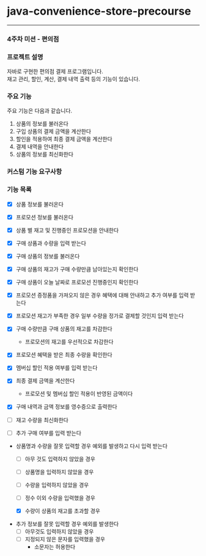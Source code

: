# java-convenience-store-precourse

---

### 4주차 미션 - 편의점
### 프로젝트 설명
자바로 구현한 편의점 결제 프로그램입니다.  
재고 관리, 할인, 계산, 결제 내역 출력 등의 기능이 있습니다.

### 주요 기능
주요 기능은 다음과 같습니다.
1. 상품의 정보를 불러온다
2. 구입 상품의 결제 금액을 계산한다
3. 할인을 적용하여 최종 결제 금액을 계산한다
4. 결제 내역을 안내한다
5. 상품의 정보를 최신화한다


### 커스텀 기능 요구사항 

### 기능 목록
- [x] 상품 정보를 불러온다
  

- [x] 프로모션 정보를 불러온다


- [x] 상품 별 재고 및 진행중인 프로모션을 안내한다


- [x] 구매 상품과 수량을 입력 받는다


- [x] 구매 상품의 정보를 불러온다


- [X] 구매 상품의 재고가 구매 수량만큼 남아있는지 확인한다


- [x] 구매 상품이 오늘 날짜로 프로모션 진행중인지 확인한다


- [x] 프로모션 증정품을 가져오지 않은 경우 혜택에 대해 안내하고 추가 여부를 입력 받는다


- [x] 프로모션 재고가 부족한 경우 일부 수량을 정가로 결제할 것인지 입력 받는다


- [x] 구매 수량만큼 구매 상품의 재고를 차감한다
  -  프로모션의 재고를 우선적으로 차감한다


- [x] 프로모션 혜택을 받은 최종 수량을 확인한다

    
- [x] 멤버십 할인 적용 여부를 입력 받는다


- [x] 최종 결제 금액을 계산한다
  - 프로모션 및 멤버십 할인 적용이 반영된 금액이다


- [x] 구매 내역과 금액 정보를 영수증으로 출력한다


- [ ] 재고 수량을 최신화한다


- [ ] 추가 구매 여부를 입력 받는다


- 상품명과 수량을 잘못 입력할 경우 예외를 발생하고 다시 입력 받는다
  - [ ] 아무 것도 입력하지 않았을 경우
  - [ ] 상품명을 입력하지 않았을 경우
  - [ ] 수량을 입력하지 않았을 경우
  - [ ] 정수 이외 수량을 입력했을 경우
  - [x] 수량이 상품의 재고를 초과할 경우


- 추가 정보를 잘못 입력할 경우 예외를 발생한다
  - [ ] 아무것도 입력하지 않았을 경우
  - [ ] 지정되지 않은 문자를 입력했을 경우
    - 소문자는 허용한다